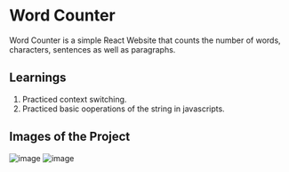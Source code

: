 # Word Counter
Word Counter is a simple React Website that counts the number of words, characters, sentences as well as paragraphs.

## Learnings
1. Practiced context switching.
2. Practiced basic ooperations of the string in javascripts.

## Images of the Project
![image](https://github.com/dev-world-rohit/Word-Counter/assets/136791205/8df71a2d-a482-494f-bc81-61ff207981a0)
![image](https://github.com/dev-world-rohit/Word-Counter/assets/136791205/9c903dc4-6ed6-424b-aac9-fb63fb98294c)
